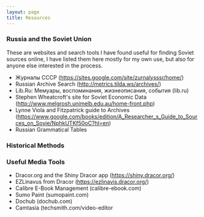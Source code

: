 ```yaml
---
layout: page
title: Resources
---
```


### Russia and the Soviet Union
These are websites and search tools I have found useful for finding Soviet sources online, I have listed them here mostly for my own use, but also for anyone else interested in the process.
* Журналы СССР (https://sites.google.com/site/zurnalysssr/home/)
* Russian Archive Search (http://metrics.tilda.ws/archives/)
* Lib.Ru: Мемуары, воспоминания, жизнеописания, события (lib.ru)
* Stephen Wheatcroft's site for Soviet Economic Data (http://www.melgrosh.unimelb.edu.au/home-front.php)
* Lynne Viola and Fitzpatrick guide to Archives (https://www.google.com/books/edition/A_Researcher_s_Guide_to_Sources_on_Sovie/NphkUTKf50oC?hl=en)
* Russian Grammatical Tables


### Historical Methods


### Useful Media Tools
* Dracor.org and the Shiny Dracor app (https://shiny.dracor.org/)
* EZLinavus from Dracor (https://ezlinavis.dracor.org/)
* Calibre E-Book Management (calibre-ebook.com)
* Sumo Paint (sumopaint.com)
* Dochub (dochub.com)
* Camtasia (techsmith.com/video-editor
